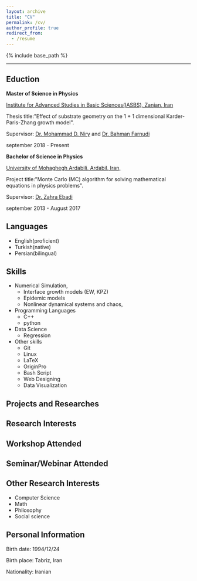 ```yaml
---
layout: archive
title: "CV"
permalink: /cv/
author_profile: true
redirect_from:
  - /resume
---
```


{% include base_path %}


____________________________
## Eduction


**Master of Science in Physics**

[Institute for Advanced Studies in Basic Sciences(IASBS), Zanjan, Iran](https://iasbs.ac.ir/?lang=en)

Thesis title:"Effect of substrate geometry on the 1 + 1 dimensional Karder-Paris-Zhang growth model".


Supervisor: [Dr. Mohammad D. Niry](https://iasbs.ac.ir/~m.d.niry/) and [Dr. Bahman Farnudi](https://iasbs.ac.ir/~farnudi/stsn_eng.htm)

september 2018 - Present

**Bachelor of Science in Physics**

[University of Mohaghegh Ardabili, Ardabil, Iran,](https://uma.ac.ir/index.php?slc_lang=en)

Project title:"Monte Carlo (MC) algorithm for solving mathematical equations in physics problems".

Supervisor: [Dr. Zahra Ebadi](https://www.researchgate.net/profile/Zahra-Ebadi)

september 2013 - August 2017

## Languages

* English(proficient)
* Turkish(native)
* Persian(bilingual)

## Skills

* Numerical Simulation,
  * Interface growth models (EW, KPZ)
  * Epidemic models
  * Nonlinear dynamical systems and chaos,
* Programming Languages
  * C++ 
  * python
* Data Science
  * Regression
* Other skills
  * Git 
  * Linux
  * LaTeX
  * OriginPro
  * Bash Script
  * Web Designing
  * Data Visualization

## Projects and Researches
## Research Interests
## Workshop Attended
## Seminar/Webinar Attended

## Other  Research Interests 

* Computer Science
* Math
* Philosophy
* Social science

## Personal Information

Birth date: 1994/12/24

Birth place: Tabriz, Iran

Nationality: Iranian
